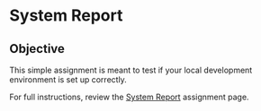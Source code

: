 # System Report

## Objective
This simple assignment is meant to test if your local development environment is set up correctly. 

For full instructions, review the [System Report](https://imdac.github.io/mtm6405/labs/system-report.html) assignment page. 
